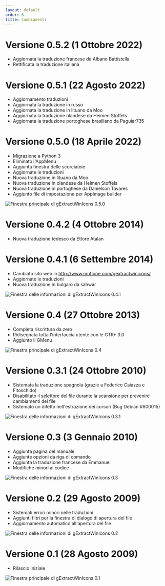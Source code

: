 ```yaml
---
layout: default
order: 6
title: Cambiamenti
---
```

# Versione 0.5.2 (1 Ottobre 2022)

* Aggiornata la traduzione francese da Albano Battistella
* Rettificata la traduzione italiana

# Versione 0.5.1 (22 Agosto 2022)

* Aggiornamento traduzioni
* Aggiornata la traduzione in russo
* Aggiornata la traduzione in lituano da Moo
* Aggiornata la traduzione olandese da Heimen Stoffels
* Aggiornata la traduzione portoghese brasiliano da Paguiar735

# Versione 0.5.0 (18 Aprile 2022)

* Migrazione a Python 3
* Eliminato l'AppMenu
* Aggiunta finestra delle scorciatoie
* Aggiornate le traduzioni
* Nuova traduzione in lituano da Moo
* Nuova traduzione in olandese da Heimen Stoffels
* Nuova traduzione in portoghese da Danielson Tavares
* Aggiunto file di impostazione per AppImage builder

![Finestra principale di gExtractWinIcons 0.5.0](/resources/gextractwinicons/archive/v0.5.0/italian/main.png)

# Versione 0.4.2 (4 Ottobre 2014)

* Nuova traduzione tedesco da Ettore Atalan

# Versione 0.4.1 (6 Settembre 2014)

* Cambiato sito web in http://www.muflone.com/gextractwinicons/
* Aggiornate le traduzioni
* Nuova traduzione in bulgaro da sahwar

![Finestra delle informazioni di gExtractWinIcons 0.4.1](/resources/gextractwinicons/archive/v0.4.1/italian/about.png)

# Versione 0.4 (27 Ottobre 2013)

* Completa riscrittura da zero
* Ridisegnata tutta l'interfaccia utente con le GTK+ 3.0
* Aggiunto il GMenu

![Finestra principale di gExtractWinIcons 0.4](/resources/gextractwinicons/archive/v0.4/italian/main.png)

# Versione 0.3.1 (24 Ottobre 2010)

* Sistemata la traduzione spagnola (grazie a Federico Caiazza e Fitoschido)
* Disabilitato il selettore del file durante la scansione per prevenire
  cambiamenti del file
* Sistemato un difetto nell'estrazione dei cursori (Bug Debian #600015)

![Finestra delle informazioni di gExtractWinIcons 0.3.1](/resources/gextractwinicons/archive/v0.3.1/italian/about.png)

# Versione 0.3 (3 Gennaio 2010)

* Aggiunta pagina del manuale
* Aggiunte opzioni da riga di comando
* Aggiunta la traduzione francese da Emmanuel
* Modifiche minori al codice

![Finestra delle informazioni di gExtractWinIcons 0.3](/resources/gextractwinicons/archive/v0.3/italian/about.png)

# Versione 0.2 (29 Agosto 2009)

* Sistemati errori minori nelle traduzioni
* Aggiunti filtri per la finestra di dialogo di apertura del file
* Aggiornamento automatico all'apertura del file

![Finestra delle informazioni di gExtractWinIcons 0.2](/resources/gextractwinicons/archive/v0.2/italian/about.png)

# Versione 0.1 (28 Agosto 2009)

* Rilascio iniziale

![Finestra principale di gExtractWinIcons 0.1](/resources/gextractwinicons/archive/v0.1/italian/main.png)
